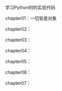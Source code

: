 学习Python时的实验代码

chapter01：一切皆是对象

chapter02：

chapter03：

chapter04：

chapter05：

chapter06：

chapter07：